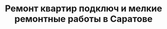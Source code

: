 ---
# You don't need to edit this file, it's empty on purpose.
# Edit theme's home layout instead if you wanna make some changes
# See: https://jekyllrb.com/docs/themes/#overriding-theme-defaults
layout: home
title: Ремонт квартир подключ и мелкие ремонтные работы в Саратове
linkname: Главная
description: Строительная бригада предлагает услуги по ремонту подключ вашей квартиры в Саратове и Энгельсе. Делаем ремонт быстро и качественно.
keywords: Ремон квартир под ключ, ремонт квартир под, ремонт квартир ключ, ремонт квартир саратов, ремонт, ремонт кухни, ремонт комнаты.
icon: fa-home
order: 1
yandex_site_verification: d181d6fd790721fe
---